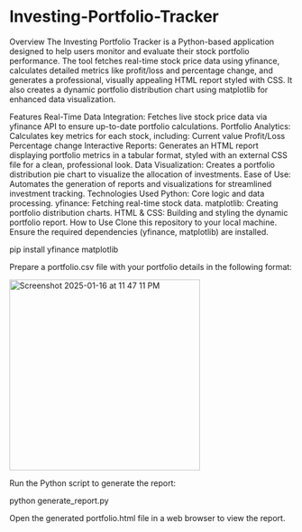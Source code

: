 # Investing-Portfolio-Tracker

Overview
The Investing Portfolio Tracker is a Python-based application designed to help users monitor and evaluate their stock portfolio performance. The tool fetches real-time stock price data using yfinance, calculates detailed metrics like profit/loss and percentage change, and generates a professional, visually appealing HTML report styled with CSS. It also creates a dynamic portfolio distribution chart using matplotlib for enhanced data visualization.

Features
Real-Time Data Integration: Fetches live stock price data via yfinance API to ensure up-to-date portfolio calculations.
Portfolio Analytics: Calculates key metrics for each stock, including:
Current value
Profit/Loss
Percentage change
Interactive Reports: Generates an HTML report displaying portfolio metrics in a tabular format, styled with an external CSS file for a clean, professional look.
Data Visualization: Creates a portfolio distribution pie chart to visualize the allocation of investments.
Ease of Use: Automates the generation of reports and visualizations for streamlined investment tracking.
Technologies Used
Python: Core logic and data processing.
yfinance: Fetching real-time stock data.
matplotlib: Creating portfolio distribution charts.
HTML & CSS: Building and styling the dynamic portfolio report.
How to Use
Clone this repository to your local machine.
Ensure the required dependencies (yfinance, matplotlib) are installed.


pip install yfinance matplotlib


Prepare a portfolio.csv file with your portfolio details in the following format:



<img width="338" alt="Screenshot 2025-01-16 at 11 47 11 PM" src="https://github.com/user-attachments/assets/74246811-e3c2-4e5b-9696-33be3d0dbb1a" />




Run the Python script to generate the report:

python generate_report.py

Open the generated portfolio.html file in a web browser to view the report.
